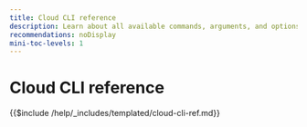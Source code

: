 ```yaml
---
title: Cloud CLI reference
description: Learn about all available commands, arguments, and options for Adobe Commerce magento-cloud command-line tool.
recommendations: noDisplay
mini-toc-levels: 1
---
```

# Cloud CLI reference

{{$include /help/_includes/templated/cloud-cli-ref.md}}
